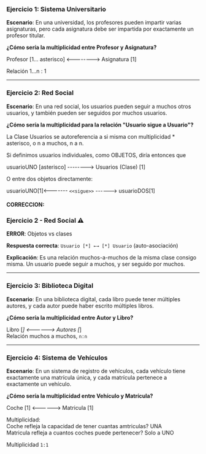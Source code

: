 ### Ejercicio 1: Sistema Universitario

**Escenario**: En una universidad, los profesores pueden impartir varias asignaturas, pero cada asignatura debe ser impartida por exactamente un profesor titular.

**¿Cómo sería la multiplicidad entre Profesor y Asignatura?**


Profesor [1... asterisco] <--------> Asignatura [1]  

Relación 1...n : 1  



---

### Ejercicio 2: Red Social

**Escenario**: En una red social, los usuarios pueden seguir a muchos otros usuarios, y también pueden ser seguidos por muchos usuarios.

**¿Cómo sería la multiplicidad para la relación "Usuario sigue a Usuario"?**

La Clase Usuarios se autoreferencia a si misma con multiplicidad * asterisco, o n a muchos, n a n.  


Si definimos usuarios individuales, como OBJETOS, diría entonces que   

usuarioUNO [asterisco] --------> Usuarios (Clase) [1]  


O  entre dos objetos directamente:  

usuarioUNO[1]<------- `<<sigue>>` ------> usuarioDOS[1]  


#### CORRECCION:
### Ejercicio 2 - Red Social ⚠️

**ERROR**: Objetos vs clases 

**Respuesta correcta**: `Usuario [*] ←→ [*] Usuario` (auto-asociación) 

**Explicación**: Es una relación muchos-a-muchos de la misma clase consigo misma. Un usuario puede seguir a muchos, y ser seguido por muchos.

---

### Ejercicio 3: Biblioteca Digital

**Escenario**: En una biblioteca digital, cada libro puede tener múltiples autores, y cada autor puede haber escrito múltiples libros.

**¿Cómo sería la multiplicidad entre Autor y Libro?**

Libro [*] <------> Autores [*]  
Relación muchos a muchos, `n:n `  

---

### Ejercicio 4: Sistema de Vehículos

**Escenario**: En un sistema de registro de vehículos, cada vehículo tiene exactamente una matrícula única, y cada matrícula pertenece a exactamente un vehículo.

**¿Cómo sería la multiplicidad entre Vehículo y Matrícula?**

Coche [1] <------> Matricula [1]

Multiplicidad:  
Coche refleja la capacidad de tener cuantas amtriculas? UNA  
Matricula refleja a cuantos coches puede pertenecer? Solo a UNO  

Multiplicidad `1:1`

